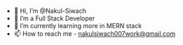 - 👋 Hi, I’m @Nakul-Siwach
- 👀 I’m a Full Stack Developer
- 🌱 I’m currently learning more in MERN stack
- 📫 How to reach me - nakulsiwach007work@gmail.com

<!---
Nakul-Siwach/Nakul-Siwach is a ✨ special ✨ repository because its `README.md` (this file) appears on your GitHub profile.
You can click the Preview link to take a look at your changes.
--->
